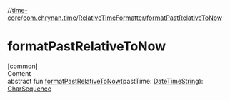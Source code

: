 //[time-core](../../../index.md)/[com.chrynan.time](../index.md)/[RelativeTimeFormatter](index.md)/[formatPastRelativeToNow](format-past-relative-to-now.md)



# formatPastRelativeToNow  
[common]  
Content  
abstract fun [formatPastRelativeToNow](format-past-relative-to-now.md)(pastTime: [DateTimeString](../-date-time-string/index.md)): [CharSequence](https://kotlinlang.org/api/latest/jvm/stdlib/kotlin/-char-sequence/index.html)  



